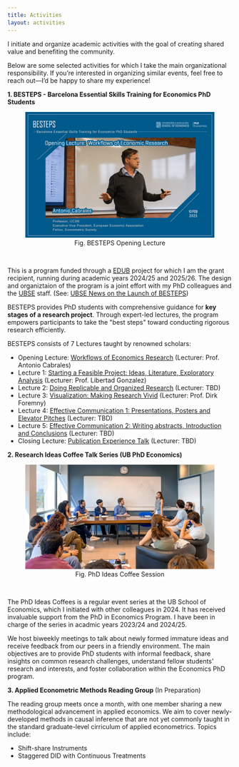 ```yaml
---
title: Activities
layout: activities
---
```


I initiate and organize academic activities with the goal of creating shared value and benefiting the community.

Below are some selected activities for which I take the main organizational responsibility. If you’re interested in organizing similar events, feel free to reach out—I’d be happy to share my experience!


<b>1. BESTEPS - Barcelona Essential Skills Training for Economics PhD Students</b>

<center> 
  <figure>
    <img src="assets/images/BESTEPS1.jpg"> 
    <figcaption>Fig. BESTEPS Opening Lecture</figcaption> 
  </figure>
</center> <br>

This is a program funded through a [EDUB](https://web.ub.edu/en/web/escola-doctorat/) project for which I am the grant recipient, running during academic years 2024/25 and 2025/26. The design and organiztaion of the program is a joint effort with my PhD colleagues and the [UBSE](https://www.ub.edu/school-economics/) staff. (See: [UBSE News on the Launch of BESTEPS](https://www.ub.edu/school-economics/kick-off-of-the-besteps-with-antonio-cabrales/))

BESTEPS provides PhD students with comprehensive guidance for <b>key stages of a research project</b>. Through expert-led lectures, the program empowers participants to take the "best steps" toward conducting rigorous research efficiently.

BESTEPS consists of 7 Lectures taught by renowned scholars:
  - Opening Lecture: [Workflows of Economics Research](https://www.linkedin.com/feed/update/urn:li:activity:7295739310534717440/) (Lecturer: Prof. Antonio Cabrales)
  - Lecture 1: [Starting a Feasible Project: Ideas, Literature, Exploratory Analysis](https://lin-mengwei.github.io/activities) (Lecturer: Prof. Libertad Gonzalez)
  - Lecture 2: [Doing Replicable and Organized Research](https://lin-mengwei.github.io/activities) (Lecturer: TBD)
  - Lecture 3: [Visualization: Making Research Vivid](https://lin-mengwei.github.io/activities) (Lecturer: Prof. Dirk Foremny)
  - Lecture 4: [Effective Communication 1: Presentations, Posters and Elevator Pitches](https://lin-mengwei.github.io/activities) (Lecturer: TBD)
  - Lecture 5: [Effective Communication 2: Writing abstracts, Introduction and Conclusions](https://lin-mengwei.github.io/activities) (Lecturer: TBD)
  - Closing Lecture: [Publication Experience Talk](https://lin-mengwei.github.io/activities) (Lecturer: TBD)



<b>2. Research Ideas Coffee Talk Series (UB PhD Economics)</b>

<center> 
  <figure>
    <img src="assets/images/coffee1.jpg"> 
    <figcaption>Fig. PhD Ideas Coffee Session </figcaption> 
  </figure>
</center>
<br>

The PhD Ideas Coffees is a regular event series at the UB School of Economics, which I initiated with other colleagues in 2024. It has received invaluable support from the PhD in Economics Program. I have been in charge of the series in acadmic years 2023/24 and 2024/25.

We host biweekly meetings to talk about newly formed immature ideas and receive feedback from our peers in a friendly environment. The main objectives are to provide PhD students with informal feedback, share insights on common research challenges, understand fellow students' research and interests, and foster collaboration within the Economics PhD program.


<b>3. Applied Econometric Methods Reading Group </b> (In Preparation)

The reading group meets once a month, with one member sharing a new methodological advancement in applied economics. We aim to cover newly-developed methods in causal inference that are not yet commonly taught in the standard graduate-level cirriculum of applied econometrics. Topics include:
  - Shift-share Instruments
  - Staggered DID with Continuous Treatments